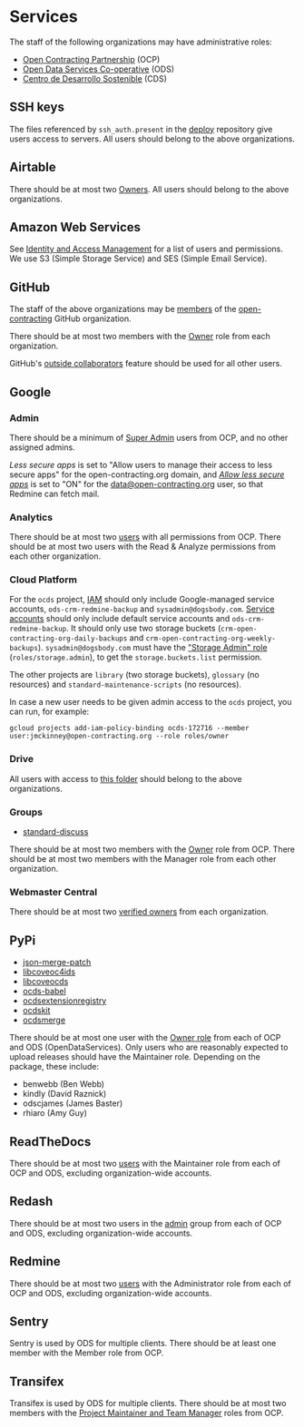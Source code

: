 # Services

The staff of the following organizations may have administrative roles:

* [Open Contracting Partnership](https://www.open-contracting.org/about/team/) (OCP)
* [Open Data Services Co-operative](http://opendataservices.coop) (ODS)
* [Centro de Desarrollo Sostenible](http://www.cds.com.py) (CDS)

## SSH keys

The files referenced by `ssh_auth.present` in the [deploy](https://github.com/open-contracting/deploy) repository give users access to servers. All users should belong to the above organizations.

## Airtable

There should be at most two [Owners](https://airtable.com/wspXFnEMMAgLMWfe0/workspace/billing). All users should belong to the above organizations.

## Amazon Web Services

See [Identity and Access Management](https://console.aws.amazon.com/iam/home?region=us-east-1#/home) for a list of users and permissions. We use S3 (Simple Storage Service) and SES (Simple Email Service).

## GitHub

The staff of the above organizations may be [members](https://github.com/orgs/open-contracting/people) of the [open-contracting](https://github.com/open-contracting) GitHub organization.

There should be at most two members with the [Owner](https://help.github.com/articles/permission-levels-for-an-organization/) role from each organization.

GitHub's [outside collaborators](https://help.github.com/articles/adding-outside-collaborators-to-repositories-in-your-organization/) feature should be used for all other users.

## Google

### Admin

There should be a minimum of [Super Admin](https://admin.google.com/open-contracting.org/AdminHome?hl=en#DomainSettings/notab=1&role=9170516996784129&subtab=roles) users from OCP, and no other assigned admins.

*Less secure apps* is set to "Allow users to manage their access to less secure apps" for the open-contracting.org domain, and [*Allow less secure apps*](https://myaccount.google.com/lesssecureapps) is set to "ON" for the data@open-contracting.org user, so that Redmine can fetch mail.

### Analytics

There should be at most two [users](https://analytics.google.com/analytics/web/#/a35677147w162037252p163071392/admin/suiteusermanagement/account) with all permissions from OCP. There should be at most two users with the Read & Analyze permissions from each other organization.

### Cloud Platform

For the `ocds` project, [IAM](https://console.cloud.google.com/iam-admin/iam?organizationId=1015889055088&project=ocds-172716) should only include Google-managed service accounts, `ods-crm-redmine-backup` and `sysadmin@dogsbody.com`. [Service accounts](https://console.cloud.google.com/iam-admin/serviceaccounts?organizationId=1015889055088&project=ocds-172716) should only include default service accounts and `ods-crm-redmine-backup`. It should only use two storage buckets (`crm-open-contracting-org-daily-backups` and `crm-open-contracting-org-weekly-backups`). `sysadmin@dogsbody.com` must have the ["Storage Admin" role](https://cloud.google.com/storage/docs/access-control/iam-roles) (`roles/storage.admin`), to get the `storage.buckets.list` permission.

The other projects are `library` (two storage buckets), `glossary` (no resources) and `standard-maintenance-scripts` (no resources).

In case a new user needs to be given admin access to the `ocds` project, you can run, for example:

    gcloud projects add-iam-policy-binding ocds-172716 --member user:jmckinney@open-contracting.org --role roles/owner

### Drive

All users with access to [this folder](https://drive.google.com/drive/folders/0B79uNIOfT24eZTZqZjNNblVrek0) should belong to the above organizations.

### Groups

* [standard-discuss](https://groups.google.com/a/open-contracting.org/forum/#!forum/standard-discuss)

There should be at most two members with the [Owner](https://support.google.com/a/answer/167094?hl=en) role from OCP. There should be at most two members with the Manager role from each other organization.

### Webmaster Central

There should be at most two [verified owners](https://www.google.com/webmasters/verification/details?hl=en&siteUrl=https://www.open-contracting.org/) from each organization.

## PyPi

* [json-merge-patch](https://pypi.org/manage/project/json-merge-patch/collaboration/)
* [libcoveoc4ids](https://pypi.org/manage/project/libcoveoc4ids/collaboration/)
* [libcoveocds](https://pypi.org/manage/project/libcoveocds/collaboration/)
* [ocds-babel](https://pypi.org/manage/project/ocds-babel/collaboration/)
* [ocdsextensionregistry](https://pypi.org/manage/project/ocdsextensionregistry/collaboration/)
* [ocdskit](https://pypi.org/manage/project/ocdskit/collaboration/)
* [ocdsmerge](https://pypi.org/manage/project/ocdsmerge/collaboration/)

There should be at most one user with the [Owner role](https://pypi.org/help/#collaborator-roles) from each of OCP and ODS (OpenDataServices). Only users who are reasonably expected to upload releases should have the Maintainer role. Depending on the package, these include:

* benwebb (Ben Webb)
* kindly (David Raznick)
* odscjames (James Baster)
* rhiaro (Amy Guy)

## ReadTheDocs

There should be at most two [users](https://readthedocs.org/dashboard/ocds-standard-development-handbook/users/) with the Maintainer role from each of OCP and ODS, excluding organization-wide accounts.

## Redash

There should be at most two users in the [admin](http://live.redash.opencontracting.uk0.bigv.io:9090/groups/1) group from each of OCP and ODS, excluding organization-wide accounts.

## Redmine

There should be at most two [users](https://crm.open-contracting.org/users) with the Administrator role from each of OCP and ODS, excluding organization-wide accounts.

## Sentry

Sentry is used by ODS for multiple clients. There should be at least one member with the Member role from OCP.

## Transifex

Transifex is used by ODS for multiple clients. There should be at most two members with the [Project Maintainer and Team Manager](https://docs.transifex.com/teams/understanding-user-roles) roles from OCP.
